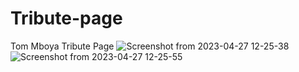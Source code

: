 # Tribute-page
Tom Mboya Tribute Page
![Screenshot from 2023-04-27 12-25-38](https://user-images.githubusercontent.com/129600311/234820278-257f2c7c-4c66-4478-97a6-95b277604855.png)
![Screenshot from 2023-04-27 12-25-55](https://user-images.githubusercontent.com/129600311/234820311-d4b1e6f1-5f15-4e4d-98ce-1802427be52a.png)
